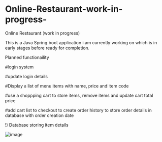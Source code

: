 # Online-Restaurant-work-in-progress-
Online Restaurant (work in progress)


This is a Java Spring boot application i am currently working on which is in early stages before ready for completion.

 Planned functionaility 

#login system

#update login details

#Display a list of menu items with name, price and item code

#use a shoppping cart to store items, remove items and update cart total price 

#add cart list to checkout to create order history to store order details in database with order creation date



!) Database storing item details 

![image](https://user-images.githubusercontent.com/73298685/189692187-db1ddff4-baf8-4378-b482-82561c7ea978.png)

